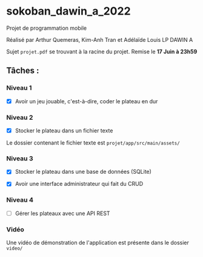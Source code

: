 # sokoban_dawin_a_2022
Projet de programmation mobile

Réalisé par Arthur Quemeras, Kim-Anh Tran et Adélaïde Louis
LP DAWIN A

Sujet `projet.pdf` se trouvant à la racine du projet.
Remise le **17 Juin à 23h59**

## Tâches :

### Niveau 1

- [X] Avoir un jeu jouable, c'est-à-dire, coder le plateau en dur

### Niveau 2

- [X] Stocker le plateau dans un fichier texte

Le dossier contenant le fichier texte est `projet/app/src/main/assets/`

### Niveau 3

- [X] Stocker le plateau dans une base de données (SQLite)

- [X] Avoir une interface administrateur qui fait du CRUD

### Niveau 4

- [ ] Gérer les plateaux avec une API REST

### Vidéo

Une vidéo de démonstration de l'application est présente dans le dossier `video/`